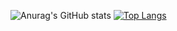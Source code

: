 ![Anurag's GitHub stats](https://github-readme-stats.vercel.app/api?username=HaydarZaraki&show_icons=true)
[![Top Langs](https://github-readme-stats.vercel.app/api/top-langs/?username=HaydarZaraki&layout=compact)](https://github.com/anuraghazra/github-readme-stats)
